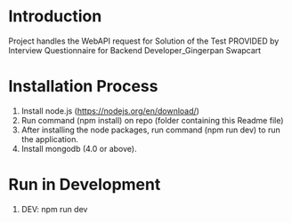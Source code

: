 # Introduction 
Project handles the WebAPI request for  Solution of the Test PROVIDED by Interview Questionnaire for Backend Developer_Gingerpan Swapcart

# Installation Process
1.  Install node.js (https://nodejs.org/en/download/)
2.	Run command (npm install) on repo (folder containing this Readme file)
3.	After installing the node packages, run command (npm run dev) to run the application.
4.  Install mongodb (4.0 or above).

# Run in Development
1.  DEV: npm run dev
